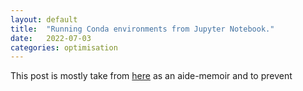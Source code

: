 ```yaml
---
layout: default
title:  "Running Conda environments from Jupyter Notebook."
date:   2022-07-03
categories: optimisation
---
```


This post is mostly take from [here](https://medium.com/@nrk25693/how-to-add-your-conda-environment-to-your-jupyter-notebook-in-just-4-steps-abeab8b8d084) as an aide-memoir and to prevent 